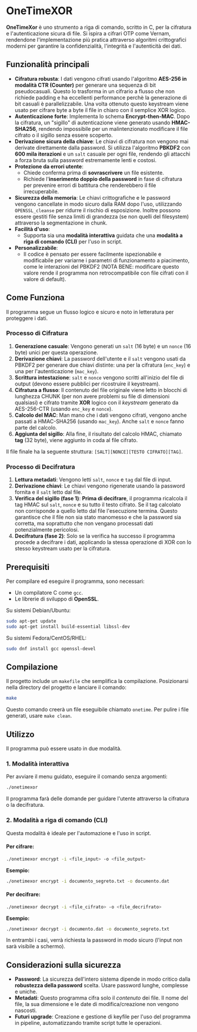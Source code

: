 # OneTimeXOR

**OneTimeXor** è uno strumento a riga di comando, scritto in C, per la cifratura e l'autenticazione sicura di file. Si ispira a cifrari OTP come Vernam, rendendone l'implementazione più pratica attraverso algoritmi crittografici moderni per garantire la confidenzialità, l'integrità e l'autenticità dei dati.

## Funzionalità principali

* **Cifratura robusta**: I dati vengono cifrati usando l'algoritmo **AES-256 in modalità CTR (Counter)** per generare una sequenza di bit pseudocasuali. Questo lo trasforma in un cifrario a flusso che non richiede padding e ha eccellenti performance perchè la generazione di bit casuali è parallelizzabile. Una volta ottenuto questo keystream viene usato per cifrare byte a byte il file in chiaro con il semplice XOR logico.
* **Autenticazione forte**: Implementa lo schema **Encrypt-then-MAC**. Dopo la cifratura, un "sigillo" di autenticazione viene generato usando **HMAC-SHA256**, rendendo impossibile per un malintenzionato modificare il file cifrato o il sigillo senza essere scoperto.
* **Derivazione sicura della chiave**: Le chiavi di cifratura non vengono mai derivate direttamente dalla password. Si utilizza l'algoritmo **PBKDF2** con **600 mila iterazioni** e un `salt` casuale per ogni file, rendendo gli attacchi a forza bruta sulla password estremamente lenti e costosi.
* **Protezione da errori utente**:
    * Chiede conferma prima di **sovrascrivere** un file esistente.
    * Richiede l'**inserimento doppio della password** in fase di cifratura per prevenire errori di battitura che renderebbero il file irrecuperabile.
* **Sicurezza della memoria**: Le chiavi crittografiche e le password vengono cancellate in modo sicuro dalla RAM dopo l'uso, utilizzando `OPENSSL_cleanse` per ridurre il rischio di esposizione. Inoltre possono essere gestiti file senza limiti di grandezza (se non quelli del filesystem) attraverso la segmentazione in chunk.
* **Facilità d'uso**:
    * Supporta sia una **modalità interattiva** guidata che una **modalità a riga di comando (CLI)** per l'uso in script.
* **Personalizzabile**:
    * Il codice è pensato per essere facilmente ispezionabile e modificabile per variarne i parametri di funzionamento a piacimento, come le interazioni del PBKDF2 (NOTA BENE: modificare questo valore rende il programma non retrocompatibile con file cifrati con il valore di default).

## Come Funziona

Il programma segue un flusso logico e sicuro e noto in letteratura per proteggere i dati.

### Processo di Cifratura

1.  **Generazione casuale**: Vengono generati un `salt` (16 byte) e un `nonce` (16 byte) unici per questa operazione.
2.  **Derivazione chiavi**: La password dell'utente e il `salt` vengono usati da PBKDF2 per generare due chiavi distinte: una per la cifratura (`enc_key`) e una per l'autenticazione (`mac_key`).
3.  **Scrittura intestazione**: `salt` e `nonce` vengono scritti all'inizio del file di output (devono essere pubblici per ricostruire il keystream).
4.  **Cifratura a flusso**: Il contenuto del file originale viene letto in blocchi di lunghezza CHUNK (per non avere problemi su file di dimensioni qualsiasi) e cifrato tramite **XOR** logico con il *keystream* generato da AES-256-CTR (usando `enc_key` e `nonce`).
5.  **Calcolo del MAC**: Man mano che i dati vengono cifrati, vengono anche passati a HMAC-SHA256 (usando `mac_key`). Anche `salt` e `nonce` fanno parte del calcolo.
6.  **Aggiunta del sigillo**: Alla fine, il risultato del calcolo HMAC, chiamato **tag** (32 byte), viene aggiunto in coda al file cifrato.

Il file finale ha la seguente struttura: `[SALT][NONCE][TESTO CIFRATO][TAG]`.

### Processo di Decifratura

1.  **Lettura metadati**: Vengono letti `salt`, `nonce` e `tag` dal file di input.
2.  **Derivazione chiavi**: Le chiavi vengono rigenerate usando la password fornita e il `salt` letto dal file.
3.  **Verifica del sigillo (fase 1)**: **Prima di decifrare**, il programma ricalcola il tag HMAC sul `salt`, `nonce` e su tutto il testo cifrato. Se il tag calcolato non corrisponde a quello letto dal file l'esecuzione termina. Questo garantisce che il file non sia stato manomesso e che la password sia corretta, ma soprattutto che non vengano processati dati potenzialmente pericolosi.
4.  **Decifratura (fase 2)**: Solo se la verifica ha successo il programma procede a decifrare i dati, applicando la stessa operazione di XOR con lo stesso keystream usato per la cifratura.

## Prerequisiti

Per compilare ed eseguire il programma, sono necessari:
* Un compilatore C come `gcc`.
* Le librerie di sviluppo di **OpenSSL**.

Su sistemi Debian/Ubuntu:
```bash
sudo apt-get update
sudo apt-get install build-essential libssl-dev
```

Su sistemi Fedora/CentOS/RHEL:
```bash
sudo dnf install gcc openssl-devel
```

## Compilazione

Il progetto include un `makefile` che semplifica la compilazione. Posizionarsi nella directory del progetto e lanciare il comando:

```bash
make
```

Questo comando creerà un file eseguibile chiamato `onetime`. Per pulire i file generati, usare `make clean`.

## Utilizzo

Il programma può essere usato in due modalità.

### 1. Modalità interattiva

Per avviare il menu guidato, eseguire il comando senza argomenti:

```bash
./onetimexor
```
Il programma farà delle domande per guidare l'utente attraverso la cifratura o la decifratura.

### 2. Modalità a riga di comando (CLI)

Questa modalità è ideale per l'automazione e l'uso in script.

#### **Per cifrare:**

```bash
./onetimexor encrypt -i <file_input> -o <file_output>
```
**Esempio:**
```bash
./onetimexor encrypt -i documento_segreto.txt -o documento.dat
```

#### **Per decifrare:**

```bash
./onetimexor decrypt -i <file_cifrato> -o <file_decrifrato>
```
**Esempio:**
```bash
./onetimexor decrypt -i documento.dat -o documento_segreto.txt
```

In entrambi i casi, verrà richiesta la password in modo sicuro (l'input non sarà visibile a schermo).

## Considerazioni sulla sicurezza

* **Password**: La sicurezza dell'intero sistema dipende in modo critico dalla **robustezza della password** scelta. Usare password lunghe, complesse e uniche.
* **Metadati**: Questo programma cifra solo il *contenuto* dei file. Il nome del file, la sua dimensione e le date di modifica/creazione non vengono nascosti.
* **Futuri upgrade**: Creazione e gestione di keyfile per l'uso del programma in pipeline, automatizzando tramite script tutte le operazioni.
